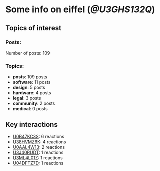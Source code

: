 # Some info on eiffel (_@U3GHS132Q_)


## Topics of interest

### Posts: 

Number of posts: 109

### Topics:

* __posts__: 109 posts
* __software__: 11 posts
* __design__: 5 posts
* __hardware__: 4 posts
* __legal__: 3 posts
* __community__: 2 posts
* __medical__: 0 posts

## Key interactions 

* [U0B47KC3S](./U0B47KC3S.md): 6 reactions
* [U38HVMZ6K](./U38HVMZ6K.md): 4 reactions
* [U0AAL4W13](./U0AAL4W13.md): 2 reactions
* [U3J40RUDT](./U3J40RUDT.md): 1 reactions
* [U3ML4L01Z](./U3ML4L01Z.md): 1 reactions
* [U04DFTZ7D](./U04DFTZ7D.md): 1 reactions
